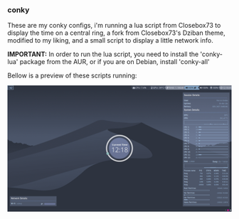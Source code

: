 <h3>conky</h3>
<p>These are my conky configs, i'm running a lua script from Closebox73 to display the time on a central ring, a fork from Closebox73's Dziban theme, modified to my liking, and a small script to display a little network info.</p>
<p><b>IMPORTANT:</b> In order to run the lua script, you need to install the 'conky-lua' package from the AUR, or if you are on Debian, install 'conky-all'</p>
<p>Bellow is a preview of these scripts running:</p>
<img src="./conky-preview.png" alt="conky preview">